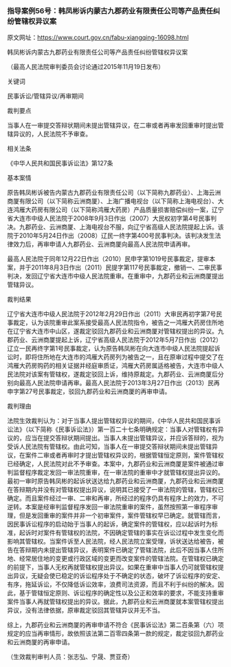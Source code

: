 ### 指导案例56号：韩凤彬诉内蒙古九郡药业有限责任公司等产品责任纠纷管辖权异议案
原文网址：https://www.court.gov.cn/fabu-xiangqing-16098.html

韩凤彬诉内蒙古九郡药业有限责任公司等产品责任纠纷管辖权异议案

（最高人民法院审判委员会讨论通过2015年11月19日发布）

关键词

民事诉讼/管辖异议/再审期间

裁判要点

当事人在一审提交答辩状期间未提出管辖异议，在二审或者再审发回重审时提出管辖异议的，人民法院不予审查。

相关法条

《中华人民共和国民事诉讼法》第127条

基本案情

原告韩凤彬诉被告内蒙古九郡药业有限责任公司（以下简称九郡药业）、上海云洲商厦有限公司（以下简称云洲商厦）、上海广播电视台（以下简称上海电视台）、大连鸿雁大药房有限公司（以下简称鸿雁大药房）产品质量损害赔偿纠纷一案，辽宁省大连市中级人民法院于2008年9月3日作出（2007）大民权初字第4号民事判决。九郡药业、云洲商厦、上海电视台不服，向辽宁省高级人民法院提起上诉。该院于2010年5月24日作出（2008）辽民一终字第400号民事判决。该判决发生法律效力后，再审申请人九郡药业、云洲商厦向最高人民法院申请再审。

最高人民法院于同年12月22日作出（2010）民申字第1019号民事裁定，提审本案，并于2011年8月3日作出（2011）民提字第117号民事裁定，撤销一、二审民事判决，发回辽宁省大连市中级人民法院重审。在重审中，九郡药业和云洲商厦提出管辖异议。

裁判结果

辽宁省大连市中级人民法院于2012年2月29日作出（2011）大审民再初字第7号民事裁定，认为该院重审此案系接受最高人民法院指令，被告之一鸿雁大药房住所地在辽宁省大连市中山区，遂裁定驳回九郡药业和云洲商厦对管辖权提出的异议。九郡药业、云洲商厦提起上诉，辽宁省高级人民法院于2012年5月7日作出（2012）辽立一民再终字第1号民事裁定，认为原告韩凤彬在向大连市中级人民法院提起诉讼时，即将住所地在大连市的鸿雁大药房列为被告之一，且在原审过程中提交了在鸿雁大药房购药的相关证据并经庭审质证，鸿雁大药房属适格被告，大连市中级人民法院对该案有管辖权，遂裁定驳回上诉，维持原裁定。九郡药业、云洲商厦后分别向最高人民法院申请再审。最高人民法院于2013年3月27日作出（2013）民再申字第27号民事裁定，驳回九郡药业和云洲商厦的再审申请。

裁判理由

法院生效裁判认为：对于当事人提出管辖权异议的期间，《中华人民共和国民事诉讼法》（以下简称《民事诉讼法》）第一百二十七条明确规定：当事人对管辖权有异议的，应当在提交答辩状期间提出。当事人未提出管辖异议，并应诉答辩的，视为受诉人民法院有管辖权。由此可知，当事人在一审提交答辩状期间未提出管辖异议，在案件二审或者再审时才提出管辖权异议的，根据管辖恒定原则，案件管辖权已经确定，人民法院对此不予审查。本案中，九郡药业和云洲商厦是案件被通过审判监督程序裁定发回一审法院重审，在一审法院的重审中才就管辖权提出异议的。最初一审时原告韩凤彬的起诉状送达给九郡药业和云洲商厦，九郡药业和云洲商厦在答辩期内并没有对管辖权提出异议，说明其已接受了一审法院的管辖，管辖权已确定。而且案件经过一审、二审和再审，所经过的程序仍具有程序上的效力，不可逆转。本案是经审判监督程序发回一审法院重审的案件，虽然按照第一审程序审理，但是发回重审的案件并非一个初审案件，案件管辖权早已确定。就管辖而言，因民事诉讼程序的启动始于当事人的起诉，确定案件的管辖权，应以起诉时为标准，起诉时对案件有管辖权的法院，不因确定管辖的事实在诉讼过程中发生变化而影响其管辖权。当案件诉至人民法院，经人民法院立案受理，诉状送达给被告，被告在答辩期内未提出管辖异议，表明案件已确定了管辖法院，此后不因当事人住所地、经常居住地的变更或行政区域的变更而改变案件的管辖法院。在管辖权已确定的前提下，当事人无权再就管辖权提出异议。如果在重审中当事人仍可就管辖权提出异议，无疑会使已稳定的诉讼程序处于不确定的状态，破坏了诉讼程序的安定、有序，拖延诉讼，不仅降低诉讼效率，浪费司法资源，而且不利于纠纷的解决。因此，基于管辖恒定原则、诉讼程序的确定性以及公正和效率的要求，不能支持重审案件当事人再就管辖权提出的异议。据此，九郡药业和云洲商厦就本案管辖权提出异议，没有法律依据，原审裁定驳回其管辖异议并无不当。

综上，九郡药业和云洲商厦的再审申请不符合《民事诉讼法》第二百条第（六）项规定的应当再审情形，故依照该法第二百零四条第一款的规定，裁定驳回九郡药业和云洲商厦的再审申请。

（生效裁判审判人员：张志弘、宁晟、贾亚奇）
